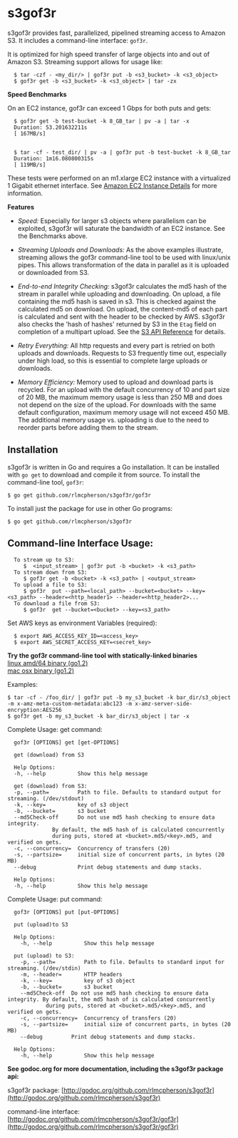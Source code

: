 # s3gof3r #

s3gof3r provides fast, parallelized, pipelined streaming access to Amazon S3. It includes a command-line interface: `gof3r`.

It is optimized for high speed transfer of large objects into and out of Amazon S3. Streaming support allows for usage like:

```
  $ tar -czf - <my_dir/> | gof3r put -b <s3_bucket> -k <s3_object>    
  $ gof3r get -b <s3_bucket> -k <s3_object> | tar -zx
```


**Speed Benchmarks**

On an EC2 instance, gof3r can exceed 1 Gbps for both puts and gets:

```
  $ gof3r get -b test-bucket -k 8_GB_tar | pv -a | tar -x
  Duration: 53.201632211s
  [ 167MB/s]
  

  $ tar -cf - test_dir/ | pv -a | gof3r put -b test-bucket -k 8_GB_tar
  Duration: 1m16.080800315s
  [ 119MB/s]
```

These tests were performed on an m1.xlarge EC2 instance with a virtualized 1 Gigabit ethernet interface. See [Amazon EC2 Instance Details](http://aws.amazon.com/ec2/instance-types/instance-details/) for more information.


**Features**

- *Speed:* Especially for larger s3 objects where parallelism can be exploited, s3gof3r will saturate the bandwidth of an EC2 instance. See the Benchmarks above.

- *Streaming Uploads and Downloads:* As the above examples illustrate, streaming allows the gof3r command-line tool to be used with linux/unix pipes. This allows transformation of the data in parallel as it is uploaded or downloaded from S3.

- *End-to-end Integrity Checking:* s3gof3r calculates the md5 hash of the stream in parallel while uploading and downloading. On upload, a file containing the md5 hash is saved in s3. This is checked against the calculated md5 on download. On upload, the content-md5 of each part is calculated and sent with the header to be checked by AWS. s3gof3r also checks the 'hash of hashes' returned by S3 in the `Etag` field on completion of a multipart upload. See the [S3 API Reference](http://docs.aws.amazon.com/AmazonS3/latest/API/mpUploadComplete.html) for details.

- *Retry Everything:* All http requests and every part is retried on both uploads and downloads. Requests to S3 frequently time out, especially under high load, so this is essential to complete large uploads or downloads.

- *Memory Efficiency:* Memory used to upload and download parts is recycled. For an upload with the default concurrency of 10 and part size of 20 MB, the maximum memory usage is less than 250 MB and does not depend on the size of the upload. For downloads with the same default configuration, maximum memory usage will not exceed 450 MB. The additional memory usage vs. uploading is due to the need to reorder parts before adding them to the stream.




## Installation ##

s3gof3r is written in Go and requires a Go installation. It can be installed with `go get` to download and compile it from source. To install the command-line tool, `gof3r`:

    $ go get github.com/rlmcpherson/s3gof3r/gof3r
    
To install just the package for use in other Go programs:

    $ go get github.com/rlmcpherson/s3gof3r



## Command-line Interface Usage: ##

 ```
   To stream up to S3:
      $  <input_stream> | gof3r put -b <bucket> -k <s3_path>
   To stream down from S3:
      $ gof3r get -b <bucket> -k <s3_path> | <output_stream>
   To upload a file to S3:
      $ gof3r  put --path=<local_path> --bucket=<bucket> --key=<s3_path> --header=<http_header1> --header=<http_header2>...
   To download a file from S3:
      $ gof3r  get --bucket=<bucket> --key=<s3_path>
```

 Set AWS keys as environment Variables (required):

```
  $ export AWS_ACCESS_KEY_ID=<access_key>
  $ export AWS_SECRET_ACCESS_KEY=<secret_key>
```

**Try the gof3r command-line tool with statically-linked binaries**  
[linux amd/64 binary (go1.2)](https://dl.dropboxusercontent.com/u/30064071/s3gof3r/linux/gof3r)  
[mac osx binary (go1.2)](https://dl.dropboxusercontent.com/u/30064071/s3gof3r/osx/gof3r)   

 Examples:

  ```
  $ tar -cf - /foo_dir/ | gof3r put -b my_s3_bucket -k bar_dir/s3_object -m x-amz-meta-custom-metadata:abc123 -m x-amz-server-side-encryption:AES256
  $ gof3r get -b my_s3_bucket -k bar_dir/s3_object | tar -x
  ```
 Complete Usage: get command:

 ```
   gof3r [OPTIONS] get [get-OPTIONS]

   get (download) from S3

   Help Options:
   -h, --help          Show this help message

   get (download) from S3:
   -p, --path=         Path to file. Defaults to standard output for streaming. (/dev/stdout)
   -k, --key=          key of s3 object
   -b, --bucket=       s3 bucket
   --md5Check-off      Do not use md5 hash checking to ensure data integrity.
		       By default, the md5 hash of is calculated concurrently
		       during puts, stored at <bucket>.md5/<key>.md5, and verified on gets.
   -c, --concurrency=  Concurrency of transfers (20)
   -s, --partsize=     initial size of concurrent parts, in bytes (20 MB)
   --debug             Print debug statements and dump stacks.

   Help Options:
   -h, --help          Show this help message
```

 Complete Usage: put command:

 ```
   gof3r [OPTIONS] put [put-OPTIONS]

   put (upload)to S3

   Help Options:
     -h, --help          Show this help message

   put (upload) to S3:
     -p, --path=         Path to file. Defaults to standard input for streaming. (/dev/stdin)
     -m, --header=       HTTP headers
     -k, --key=          key of s3 object
     -b, --bucket=       s3 bucket
	 --md5Check-off  Do not use md5 hash checking to ensure data integrity. By default, the md5 hash of is calculated concurrently
			 during puts, stored at <bucket>.md5/<key>.md5, and verified on gets.
     -c, --concurrency=  Concurrency of transfers (20)
     -s, --partsize=     initial size of concurrent parts, in bytes (20 MB)
	 --debug         Print debug statements and dump stacks.

   Help Options:
     -h, --help          Show this help message
 ```
 


**See godoc.org for more documentation, including the s3gof3r package api:**

s3gof3r package: [http://godoc.org/github.com/rlmcpherson/s3gof3r](http://godoc.org/github.com/rlmcpherson/s3gof3r)

command-line interface: [http://godoc.org/github.com/rlmcpherson/s3gof3r/gof3r](http://godoc.org/github.com/rlmcpherson/s3gof3r/gof3r)
